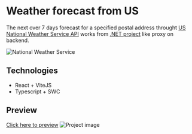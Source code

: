 # Weather forecast from US

The next over 7 days forecast for a specified postal address throught [US National Weather Service API](https://www.weather.gov/documentation/services-web-api) works from [.NET project](https://github.com/gabrielfreirebraz/weather-forecast-api) like proxy on backend.

![National Weather Service](https://www.weather.gov/css/images/header.png)

## Technologies

- React + ViteJS
- Typescript + SWC

## Preview

[Click here to preview](https://drive.google.com/file/d/1RYBE9MJxvxxAv6JfKhOsop1rUyrKUM3r/view?usp=sharing)
![Project image](https://lh3.googleusercontent.com/fife/AGXqzDlkEntlUgSYd6DSTGhFMuVPFK_fXJ5HSXlNLoavP5VoSkntaiLiNVanrTvHWMcvh8xP2d8l4riAm7UYQ2u1487QxEpjdKR-P_KIm-gu5DvV_9zxHofyOtf7KkbSo3JKQP6ZXLoxPzl6ZOHTLX0tIUe_Jj_CkbVgM9Ft5cpTt1Aizx_AAPjd2a0ub_yvtb8ip12JjjFb3BfAGmvZfatyBMw-gZmWVMi0JeHG8Qi_pl1fFCuj_BAVlxyDHd0L_1F9wFqLLE6KsBM794pZudckak_v_-UsatBWVaeFdQVF0XL45DeRPIkZd23lEZfi23F3JYjboRp9ZtfIclror_6CjKal_yybbjLPxejKpMEPJZmNL-ZxNg3Q6osGCCpprQiNKgsiP6-t4UKEYz8UEtJUjuc1dQx89yqyamfsesXSF9Oihf8wuHBOTmaaeJZOxqGvq0C-hnpB8cR5Weq3SdaJaxvQO_-qByNwPy0DfXL_VNFeYvNuSwyBQrDNEHf_RtdbW8-Y9gwR_zVQpQue1sxaUqXXvnixH9JjhhTdUqsoLsX5zNfCuIfQufc7zIUYynTSnfHbMH-deF25_QvWI4c4T3FCUwmLM2uyus0JYU72c5tSfXOzyXnnYPGaYQUljUoovSXLNfww7uNuna_ldzP_D8geV7xou3ABDZ0qu03oLOpYqSVOwF7Myc9j5AaODBKA5Lzqr2tYUjroBBUZkQ5_Q75486YCuA3vm7btVYGjSkQ9DAzQFlTGQpEzkDrG1wBfZCoczqAOYr2696S90m-FiMQH3RCTLVJmlJTGIFZg5EruEiuPNhfMwrEXyCfCwlZ12GlTFQnOqQHxwTO9Q-xG5dXgPWDuV3117wx_8VmuME0W6lT1KILSJoFJz4iuiZ2n7-K6O-7IJ1P1J9wa5rlRflew6wXNG1r5fO_LOJ0hTeg4ek07N3FD8ddPPlXSIwfmPxQk-WoVEpk8oFfgbiTIo5PookCALrZJoqDKbalqKakgjkbDFTjdg2xN3pZyd_CVAH-aUKAhtgZsLWssz6D7y68-qH0-miZG5KYYHp8X9CRTS61yvZy3iqcx_toO6Ca9Lkj3D8BfVezLCvdYPcKXQIhZm96naaJj-zEClctebnVkPTkQLqfwQ6j6QnSggaVEMQGpI6sK-6i-qh0qj4XVs3jywRFqrVtxrUwsXyuUpZkM98rGSmJBG9iEK7rooFpq-1-ezW0T2U1094Flk1cx7Fg3_HdPoUxEoS_4PR5-eOVNhCNfuDrw29AtqHtPMJcwi4_ZYR0Mbj7RS4JIlTfRmrKLW9ZRh3j__5Q4-GahMvpdbyT0hv_HZK90TTtAAYSkIehxNPhhBHIfG_D0TmEpeHv7WXUYYLMYJEHgPQSZ05z-t4VpsSBBIbQoZ_EVFr7sa9qSOvIOlXq-BhYvxgnUf5Aau7IMsrgFAeLKdL6p55olunEshJGiykaCrZMswyvKAIXysmlp_8MgAQuIEJ_O-m7UADIAOnX5vShP7vFz8_gGhui6WsuxzJSG5BGl36camlRDmW_UykQGZZg=w1435-h883)
